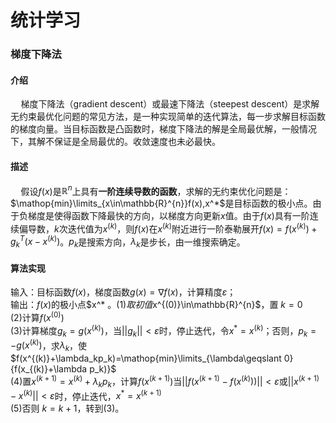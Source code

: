 # 统计学习

### 梯度下降法

#### 介绍
$\quad$梯度下降法（gradient descent）或最速下降法（steepest descent）是求解无约束最优化问题的常见方法，是一种实现简单的迭代算法，每一步求解目标函数的梯度向量。当目标函数是凸函数时，梯度下降法的解是全局最优解，一般情况下，其解不保证是全局最优的。收敛速度也未必最快。    
#### 描述
$\quad$假设$f(x)$是$\mathbb{R}^{n}$上具有**一阶连续导数的函数**，求解的无约束优化问题是：$\mathop{min}\limits_{x\in\mathbb{R}^{n}}f(x),x^*$是目标函数的极小点。由于负梯度是使得函数下降最快的方向，以梯度方向更新$x$值。由于$f(x)$具有一阶连续偏导数，$k$次迭代值为$x^{(k)}$，则$f(x)$在$x^{(k)}$附近进行一阶泰勒展开$f(x)=f(x^{(k)})+g_k^T(x-x^{(k)})$。$p_k$是搜索方向，$\lambda_k$是步长，由一维搜索确定。   
#### 算法实现
输入：目标函数$f(x)$，梯度函数$g(x)=\nabla f(x)$，计算精度$\varepsilon$；  
输出：$f(x)$的极小点$x^* $。  
(1)取初值$x^{(0)}\in\mathbb{R}^{n}$，置 $k=0$  
(2)计算$f(x^{(0)})$  
(3)计算梯度$g_k =g(x^{(k)})$，当$||g_k||<\varepsilon$时，停止迭代，令$x^* =x^{(k)}$；否则，$p_k=-g(x^{(k)})$，求$\lambda_k$，使$f(x^{(k)}+\lambda_kp_k)=\mathop{min}\limits_{\lambda\geqslant 0}{f(x_{(k)}+\lambda p_k)}$  
(4)置$x^{(k+1)}=x^{(k)}+\lambda_kp_k$，计算$f(x^{(k+1)})$当$||f(x^{(k+1)}-f(x^{(k)}))||<\varepsilon$或$||x^{(k+1)}-x^{(k)}||<\varepsilon$时，停止迭代，$x^* =x^{(k+1)}$  
(5)否则 $k=k+1$，转到(3)。  

